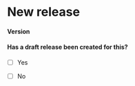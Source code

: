 # New release

<!--
To be used by collaborators for doing releases.
Most contributors will not need to use this.
-->

#### Version



#### Has a draft release been created for this?

- [ ] Yes
- [ ] No

